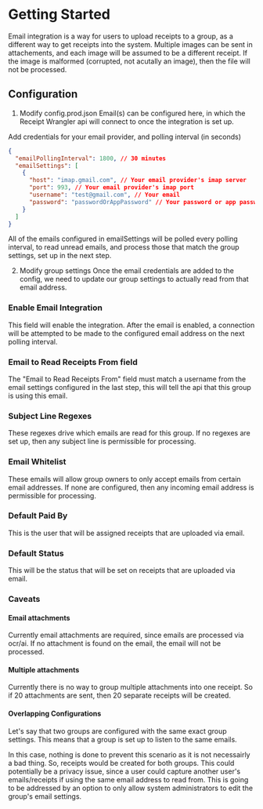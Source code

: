 # Getting Started

Email integration is a way for users to upload receipts to a group, as a different way to get receipts into the system.
Multiple images can be sent in attachements, and each image will be assumed to be a different receipt. If the image is malformed (corrupted, not acutally an image), then the file will not be processed.

## Configuration

1. Modify config.prod.json
   Email(s) can be configured here, in which the Receipt Wrangler api will connect to once the integration is set up.

Add credentials for your email provider, and polling interval (in seconds)

```json
{
  "emailPollingInterval": 1800, // 30 minutes
  "emailSettings": [
    {
      "host": "imap.gmail.com", // Your email provider's imap server
      "port": 993, // Your email provider's imap port
      "username": "test@gmail.com", // Your email
      "password": "passwordOrAppPassword" // Your password or app password
    }
  ]
}
```

All of the emails configured in emailSettings will be polled every polling interval, to read unread emails, and process those that match the group settings, set up in the next step.

2. Modify group settings
   Once the email credentials are added to the config, we need to update our group settings to actually read from that email address.

### Enable Email Integration

This field will enable the integration. After the email is enabled, a connection will be attempted to be made to the configured email address on the next polling interval.

### Email to Read Receipts From field

The "Email to Read Receipts From" field must match a username from the email settings configured in the last step, this will tell the api that this group is using this email.

### Subject Line Regexes

These regexes drive which emails are read for this group. If no regexes are set up, then any subject line is permissible for processing.

### Email Whitelist

These emails will allow group owners to only accept emails from certain email addresses. If none are configured, then any incoming email address is permissible for processing.

### Default Paid By

This is the user that will be assigned receipts that are uploaded via email.

### Default Status

This will be the status that will be set on receipts that are uploaded via email.

### Caveats

#### Email attachments

Currently email attachments are required, since emails are processed via ocr/ai. If no attachment is found on the email, the email will not be processed.

#### Multiple attachments

Currently there is no way to group multiple attachments into one receipt. So if 20 attachments are sent, then 20 separate receipts will be created.

#### Overlapping Configurations

Let's say that two groups are configured with the same exact group settings. This means that a group is set up to listen to the same emails.

In this case, nothing is done to prevent this scenario as it is not necessairly a bad thing. So, receipts would be created for both groups.
This could potentially be a privacy issue, since a user could capture another user's emails/receipts if using the same email address to read from. This is going to be addressed by an option to only allow system administrators to edit the group's email settings.
